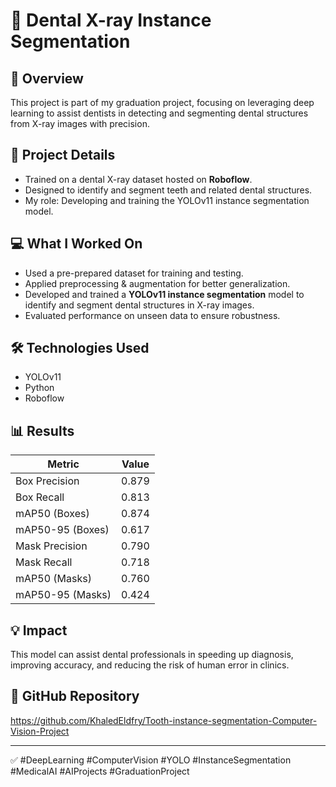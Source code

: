 # 🦷 Dental X-ray Instance Segmentation

## 📌 Overview
This project is part of my graduation project, focusing on leveraging deep learning to assist dentists in detecting and segmenting dental structures from X-ray images with precision.

## 🔹 Project Details
- Trained on a dental X-ray dataset hosted on **Roboflow**.
- Designed to identify and segment teeth and related dental structures.
- My role: Developing and training the YOLOv11 instance segmentation model.

## 💻 What I Worked On
- Used a pre-prepared dataset for training and testing.
- Applied preprocessing & augmentation for better generalization.
- Developed and trained a **YOLOv11 instance segmentation** model to identify and segment dental structures in X-ray images.
- Evaluated performance on unseen data to ensure robustness.

## 🛠 Technologies Used
- YOLOv11
- Python
- Roboflow

## 📊 Results
| Metric        | Value |
|---------------|-------|
| Box Precision | 0.879 |
| Box Recall    | 0.813 |
| mAP50 (Boxes) | 0.874 |
| mAP50-95 (Boxes) | 0.617 |
| Mask Precision | 0.790 |
| Mask Recall    | 0.718 |
| mAP50 (Masks) | 0.760 |
| mAP50-95 (Masks) | 0.424 |

## 💡 Impact
This model can assist dental professionals in speeding up diagnosis, improving accuracy, and reducing the risk of human error in clinics.

## 📂 GitHub Repository
https://github.com/KhaledEldfry/Tooth-instance-segmentation-Computer-Vision-Project

---
✅ #DeepLearning #ComputerVision #YOLO #InstanceSegmentation #MedicalAI #AIProjects #GraduationProject
